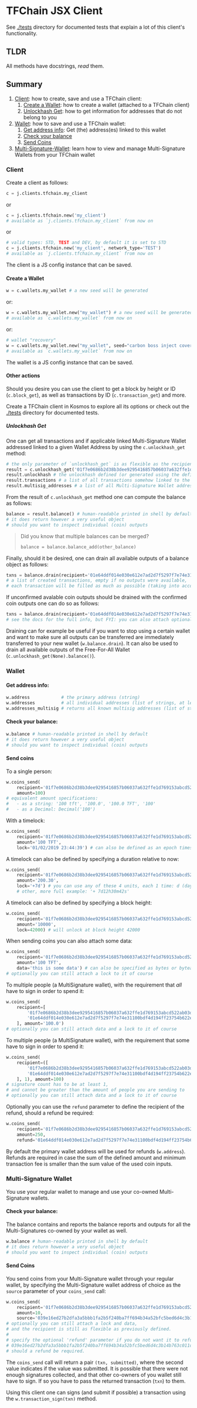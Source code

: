 # TFChain JSX Client

See [./tests](./tests) directory for documented tests that explain a lot of this client's functionality.

## TLDR

All methods have docstrings, _read_ them.

## Summary

1. [Client](#client): how to create, save and use a TFChain client:
    1. [Create a Wallet](#create-a-wallet): how to create a wallet (attached to a TFChain client)
    2. [Unlockhash Get](#unlockhash-get): how to get information for addresses that do not belong to you
2. [Wallet](#wallet): how to save and use a TFChain wallet:
    1. [Get address info](#get-address-info): Get (the) address(es) linked to this wallet
    1. [Check your balance](#check-your-balance)
    2. [Send Coins](#send-coins)
3. [Multi-Signature-Wallet](#multi-signature-wallet): learn how to view and manage Multi-Signature Wallets from your TFChain wallet

### Client

Create a client as follows:

```python
c = j.clients.tfchain.my_client
```

or 

```python
c = j.clients.tfchain.new('my_client')
# available as `j.clients.tfchain.my_client` from now on
```

or 

```python
# valid types: STD, TEST and DEV, by default it is set to STD
c = j.clients.tfchain.new('my_client', network_type='TEST')
# available as `j.clients.tfchain.my_client` from now on
```

The client is a JS config instance that can be saved.

#### Create a Wallet

```python
w = c.wallets.my_wallet # a new seed will be generated
```

or:

```python
w = c.wallets.my_wallet.new("my_wallet") # a new seed will be generated
# available as `c.wallets.my_wallet` from now on
```

or:

```python
# wallet "recovery"
w = c.wallets.my_wallet.new("my_wallet", seed="carbon boss inject cover mountain fetch fiber fit tornado cloth wing dinosaur proof joy intact fabric thumb rebel borrow poet chair network expire else")
# available as `c.wallets.my_wallet` from now on
```

The wallet is a JS config instance that can be saved.

#### Other actions

Should you desire you can use the client
to get a block by height or ID (`c.block_get`), as well
as transactions by ID (`c.transaction_get`) and more.

Create a TFChain client in Kosmos to explore all its options or check out 
the [./tests](./tests) directory for documented tests.

##### Unlockhash Get

One can get all transactions and if applicable linked Multi-Signature Wallet addressed linked to a given Wallet Address
by using the `c.unlockhash_get` method:

```python
# the only parameter of `unlockhash_get` is as flexible as the recipient of the `w.coins_send` method (see for more info further in this doc)
result = c.unlockhash_get('01f7e0686b2d38b3dee9295416857b06037a632ffe1d769153abcd522ab03d6a11b2a7d9383214')
result.unlockhash # the unlockhash defined (or generated using the defined value)
result.transactions # a list of all transactions somehow linked to the given unlockhash (value)
result.multisig_addresses # a list of all Multi-Signature Wallet addresses linked to this wallet, only if applicable
```

From the result of `c.unlockhash_get` method one can compute the balance as follows:

```python
balance = result.balance() # human-readable printed in shell by default
# it does return however a very useful object
# should you want to inspect individual (coin) outputs
```

> Did you know that multiple balances can be merged?
> ```python
> balance = balance.balance_add(other_balance)
> ```

Finally, should it be desired, one can drain all available outputs of a balance object as follows:

```python
txns = balance.drain(recipient='01e64ddf014e030e612e7ad2d7f5297f7e74e31100bdf4d194ff23754b622e5f0083d4bedcc18d')
# a list of created transactions, empty if no outputs were available,
# each transaction will be filled as much as possible (taking into account the max coin inputs per transactions accepteable).
```

If unconfirmed avalable coin outputs should be drained with the confirmed coin outputs one can do so as follows:

```python
txns = balance.drain(recipient='01e64ddf014e030e612e7ad2d7f5297f7e74e31100bdf4d194ff23754b622e5f0083d4bedcc18d', unconfirmed=True)
# see the docs for the full info, but FYI: you can also attach optional data as well as an optional lock
```

Draining can for example be useful if you want to stop using a certain wallet and want to make
sure all outputs can be transferred are immediately transferred to your new wallet (`w.balance.drain`).
It can also be used to drain all available outputs of the Free-For-All Wallet (`c.unlockhash_get(None).balance()`).

### Wallet

#### Get address info:

```python
w.address            # the primary address (string)
w.addresses          # all individual addresses (list of strings, at least 1 element)
w.addresses_multisig # returns all known multisig addresses (list of strings, can be empty)
```

#### Check your balance:

```python
w.balance # human-readable printed in shell by default
# it does return however a very useful object
# should you want to inspect individual (coin) outputs
```

#### Send coins

To a single person:

```python
w.coins_send(
    recipient='01f7e0686b2d38b3dee9295416857b06037a632ffe1d769153abcd522ab03d6a11b2a7d9383214',
    amount=100)
# equivalent amount specifications:
#   - as a string: '100 tft', '100.0', '100.0 TFT', '100'
#   - as a Decimal: Decimal('100')
```

With a timelock:

```python
w.coins_send(
    recipient='01f7e0686b2d38b3dee9295416857b06037a632ffe1d769153abcd522ab03d6a11b2a7d9383214',
    amount='100 TFT',
    lock='01/02/2019 23:44:39') # can also be defined as an epoch timestamp: 1549064679
```

A timelock can also be defined by specifying a duration relative to now:

```python
w.coins_send(
    recipient='01f7e0686b2d38b3dee9295416857b06037a632ffe1d769153abcd522ab03d6a11b2a7d9383214',
    amount='200.30',
    lock='+7d') # you can use any of these 4 units, each 1 time: d (day), h (hours), m (minutes), s (seconds)
    # other, more full example: '+ 7d12h30m42s'
```

A timelock can also be defined by specifying a block height:

```python
w.coins_send(
    recipient='01f7e0686b2d38b3dee9295416857b06037a632ffe1d769153abcd522ab03d6a11b2a7d9383214',
    amount='10000',
    lock=42000) # will unlock at block height 42000
```

When sending coins you can also attach some data:

```python
w.coins_send(
    recipient='01f7e0686b2d38b3dee9295416857b06037a632ffe1d769153abcd522ab03d6a11b2a7d9383214',
    amount='100 TFT',
    data='this is some data') # can also be specified as bytes or bytearray for binary data
# optionally you can still attach a lock to it of course
```

To multiple people (a MultiSignature wallet), with the requirement that _all_ have to sign in order to spend it:

```python
w.coins_send(
    recipient=[
        '01f7e0686b2d38b3dee9295416857b06037a632ffe1d769153abcd522ab03d6a11b2a7d9383214',
        '01e64ddf014e030e612e7ad2d7f5297f7e74e31100bdf4d194ff23754b622e5f0083d4bedcc18d',
    ], amount='100.0')
# optionally you can still attach data and a lock to it of course
```

To multiple people (a MultiSignature wallet), with the requirement that some have to sign in order to spend it:

```python
w.coins_send(
    recipient=([
        '01f7e0686b2d38b3dee9295416857b06037a632ffe1d769153abcd522ab03d6a11b2a7d9383214',
        '01e64ddf014e030e612e7ad2d7f5297f7e74e31100bdf4d194ff23754b622e5f0083d4bedcc18d',
    ], 1), amount=100)
# signature count has to be at least 1,
# and cannot be greater than the amount of people you are sending to
# optionally you can still attach data and a lock to it of course
```

Optionally you can use the `refund` parameter to define the recipient of the refund, should a refund be required:

```python
w.coins_send(
    recipient='01f7e0686b2d38b3dee9295416857b06037a632ffe1d769153abcd522ab03d6a11b2a7d9383214',
    amount=250,
    refund='01e64ddf014e030e612e7ad2d7f5297f7e74e31100bdf4d194ff23754b622e5f0083d4bedcc18d')
```

By default the primary wallet address will be used for refunds (`w.address`).
Refunds are required in case the sum of the defined amount and minimum transaction fee
is smaller than the sum value of the used coin inputs.

### Multi-Signature Wallet

You use your regular wallet to manage and use your co-owned Multi-Signature wallets.

#### Check your balance:

The balance contains and reports the balance reports and outputs for all the Multi-Signatures
co-owned by your wallet as well.

```python
w.balance # human-readable printed in shell by default
# it does return however a very useful object
# should you want to inspect individual (coin) outputs
```

#### Send Coins

You send coins from your Multi-Signature wallet through your regular wallet,
by specifying the Multi-Signature wallet address of choice as the `source` parameter of your `coins_send` call:

```python
w.coins_send(
    recipient='01f7e0686b2d38b3dee9295416857b06037a632ffe1d769153abcd522ab03d6a11b2a7d9383214',
    amount=10,
    source='039e16ed27b2dfa3a5bbb1fa2b5f240ba7ff694b34a52bfc5bed6d4c3b14b763c011d7503ccb3a',
# optionally you can still attach a lock and data,
# and the recipient is still as flexible as previously defined.
#
# specify the optional 'refund' parameter if you do not want it to refund to the
# 039e16ed27b2dfa3a5bbb1fa2b5f240ba7ff694b34a52bfc5bed6d4c3b14b763c011d7503ccb3a Multi-Signature Wallet,
# should a refund be required.
```

The `coins_send` call will return a pair `(txn, submitted)`, where the second value indicates if the value
was submitted. It is possible that there were not enough signatures collected, and that
other co-owners of you wallet still have to sign. If so you have to pass the returned transaction (`txn`) to them.

Using this client one can signs (and submit if possible)
a transaction using the `w.transaction_sign(txn)` method.
